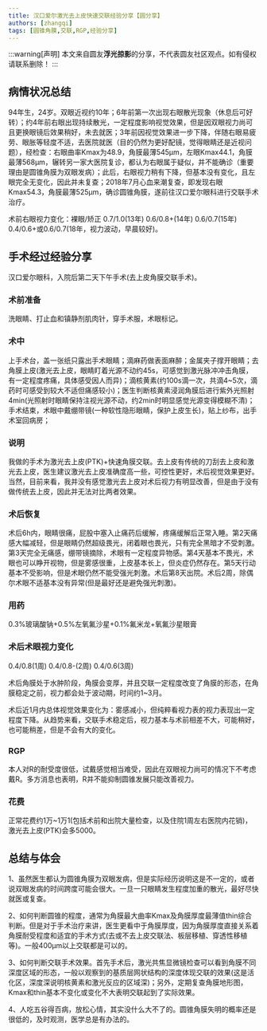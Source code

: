 ```yaml
---
title: 汉口爱尔激光去上皮快速交联经验分享【圆分享】
authors: [zhangqi]
tags: [圆锥角膜,交联,RGP,经验分享]
---
```


:::warning[声明]
本文来自圆友**浮光掠影**的分享，不代表圆友社区观点。如有侵权请联系删除！
:::

## 病情状况总结

94年生，24岁。双眼近视约10年；6年前第一次出现右眼散光现象（休息后可好转）；约4年前右眼出现持续散光，一定程度影响视觉效果，但是因双眼视力尚可且更换眼镜后效果稍好，未去就医；3年前因视觉效果进一步下降，伴随右眼易疲劳、眼胀等轻度不适，去医院就医（目的仍然为更好配镜，觉得眼睛还是近视问题），经检查：右眼曲率Kmax为48.9，角膜最薄545μm，左眼Kmax44.1，角膜最薄568μm，辗转另一家大医院复诊，都认为右眼属于疑似，并不能确诊（重要理由是圆锥角膜为双眼发病）；此后，右眼视力稍有下降，但基本没有变化，且左眼完全无变化，因此并未复查；2018年7月心血来潮复查，即发现右眼Kmax54.3，角膜最薄525μm，确诊圆锥角膜，遂前往汉口爱尔眼科进行交联手术治疗。

术前右眼视力变化：裸眼/矫正  0.7/1.0(13年)  0.6/0.8+(14年)  0.6/0.7(15年)  0.4/0.6+或0.6/0.7(18年，视力波动，早晨较好)。

## 手术经过经验分享

汉口爱尔眼科，入院后第二天下午手术(去上皮角膜交联手术)。

### 术前准备

洗眼睛、打止血和镇静剂肌肉针，穿手术服，术眼标记。

### 术中

上手术台，盖一张纸只露出手术眼睛；滴麻药做表面麻醉；金属夹子撑开眼睛；去角膜上皮(激光去上皮，眼睛盯着光源不动约45s，可感觉到激光脉冲冲击角膜，有一定程度疼痛，具体感受因人而异)；滴核黄素(约100s滴一次，共滴4~5次，滴药时可感受到较大不适但痛感较小)；医生判断核黄素浸润角膜后进行紫外光照射4min(光照射时眼睛保持注视光源不动，约2min时明显感觉光源变得模糊不清)；手术结束，术眼中戴绷带镜(一种软性隐形眼睛，保护上皮生长)，贴上纱布，出手术室回病房；

### 说明

我做的手术为激光去上皮(PTK)+快速角膜交联。去上皮有传统的刀刮去上皮和激光去上皮，医生建议激光去上皮准确度高一些，可控性更好，术后视觉效果更好。当然，目前来看，我并没有感觉激光去上皮对术后视力有明显改善，但是由于没有做传统去上皮，因此并无法对比两者效果。

### 术后恢复

术后6h内，眼睛很痛，屁股中塞入止痛药后缓解，疼痛缓解后正常入睡。第2天痛感大幅减轻，但是眼睛仍然超级畏光，闭着眼也畏光，只有完全黑暗才不受刺激。第3天完全无痛感，绷带镜摘除，术眼有一定程度异物感。第4天基本不畏光，术眼也可以睁开视物，但是雾感很重，上皮基本长上，但炎症仍然存在。第5天行动基本不受影响，但是术眼仍然不能受强光刺激。术后第8天出院。术后2周，除偶尔术眼不适基本没有异常(但是最好还是避免强光刺激)。

### 用药

0.3%玻璃酸钠+0.5%左氧氟沙星+0.1%氟米龙+氧氟沙星眼膏

### 术后术眼视力变化

0.4/0.8(1周)  0.4/0.8-(2周)  0.4/0.6(3周)

术后角膜处于水肿阶段，角膜会变厚，并且交联一定程度改变了角膜的形态，在角膜稳定之前，视力都会处于波动期，时间约1~3月。

术后近1月内总体视觉效果变化为：雾感减小，但纯粹看视力表的视力表现出一定程度下降。从趋势来看，交联手术稳定后，视力基本与术前相差不大，可能稍好，也可能稍差，但是不会有大的变化。

### RGP

本人对R的耐受度很低，试戴感觉相当难受，因此在双眼视力尚可的情况下不考虑戴R。多方消息也表明，R并不能抑制圆锥发展只能改善视力。

### 花费

正常花费约1万~1万1(包括术前和出院大量检查，以及住院1周左右医院内花销)，激光去上皮(PTK)会多5000。

## 总结与体会

1、虽然医生都认为圆锥角膜为双眼发病，但是实际经历说明这是不一定的，或者说双眼发病的时间跨度可能会很大。一旦一只眼睛发生程度加重的散光，最好尽快就医或复查。

2、如何判断圆锥的程度，通常为角膜最大曲率Kmax及角膜厚度最薄值thin综合判断。但是对于手术治疗来讲，医生更看中于角膜厚度，因为角膜厚度直接关系着角膜耐受程度和适宜的手术方式(去或不去上皮交联法、板层移植、穿透性移植等)。一般400μm以上交联都是可以的。

3、如何判断交联手术效果。首先手术后，激光共焦显微镜检查可以看到角膜不同深度区域的形态，一般以观察到的基质层网状结构的深度体现交联的效果(这是活化区，深度深说明核黄素和激光反应的区域深)；另外，定期复查角膜地形图，Kmax和thin基本不变化或变化不大表明交联起到了实际效果。

4、人吃五谷得百病，放松心情，其实没什么大不了的。圆锥角膜失明的概率还是很低的，及时观测，医学总是有办法的。
